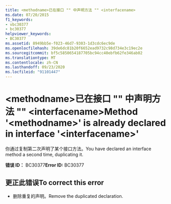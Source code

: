 ```yaml
---
title: <methodname>已在接口 "" 中声明方法 "" <interfacename>
ms.date: 07/20/2015
f1_keywords:
- vbc30377
- bc30377
helpviewer_keywords:
- BC30377
ms.assetid: 8949bb5e-f023-46d7-9303-1d3cdc6ec9de
ms.openlocfilehash: 39de6dc81b20f6652ead9732c98d734e3c19ec2e
ms.sourcegitcommit: bf5c5850654187705bc94cc40ebfb62fe346ab02
ms.translationtype: MT
ms.contentlocale: zh-CN
ms.lasthandoff: 09/23/2020
ms.locfileid: "91101447"
---
```

# <a name="method-methodname-is-already-declared-in-interface-interfacename"></a><span data-ttu-id="7139d-102">\<methodname>已在接口 "" 中声明方法 "" \<interfacename></span><span class="sxs-lookup"><span data-stu-id="7139d-102">Method '\<methodname>' is already declared in interface '\<interfacename>'</span></span>

<span data-ttu-id="7139d-103">你通过复制第二次声明了某个接口方法。</span><span class="sxs-lookup"><span data-stu-id="7139d-103">You have declared an interface method a second time, duplicating it.</span></span>  
  
 <span data-ttu-id="7139d-104">**错误 ID：** BC30377</span><span class="sxs-lookup"><span data-stu-id="7139d-104">**Error ID:** BC30377</span></span>  
  
## <a name="to-correct-this-error"></a><span data-ttu-id="7139d-105">更正此错误</span><span class="sxs-lookup"><span data-stu-id="7139d-105">To correct this error</span></span>  
  
- <span data-ttu-id="7139d-106">删除重复的声明。</span><span class="sxs-lookup"><span data-stu-id="7139d-106">Remove the duplicated declaration.</span></span>
